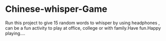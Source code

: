 # Chinese-whisper-Game
Run this project to give 15 random words to whisper by using headphones , can be a fun activity to play at office, college or with family.Have fun.Happy playing.... 
